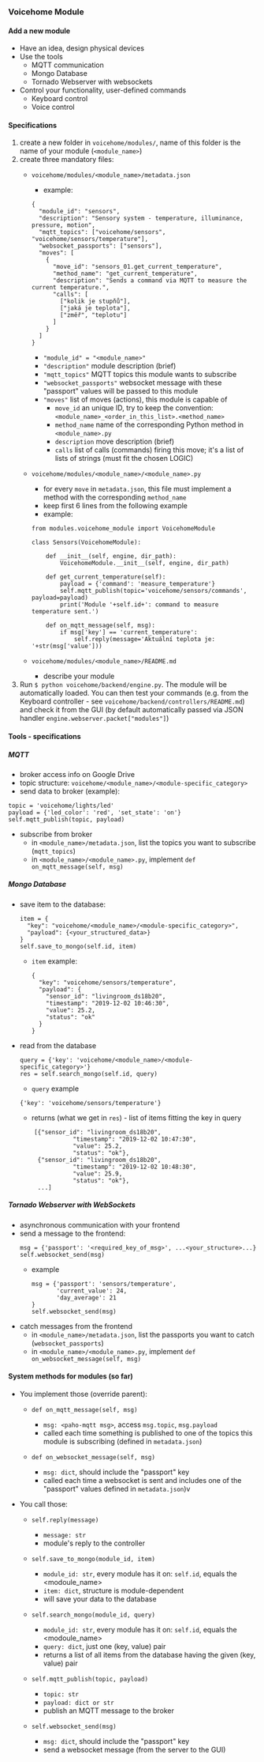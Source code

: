 ### Voicehome Module

#### Add a new module
* Have an idea, design physical devices
* Use the tools
    * MQTT communication
    * Mongo Database
    * Tornado Webserver with websockets
* Control your functionality, user-defined commands
    * Keyboard control
    * Voice control
    
#### Specifications
1. create a new folder in ```voicehome/modules/```, name of this folder is the name of your module (```<module_name>```)
2. create three mandatory files:
    * ```voicehome/modules/<module_name>/metadata.json```
        * example:
        ```
        {
          "module_id": "sensors",
          "description": "Sensory system - temperature, illuminance, pressure, motion",
          "mqtt_topics": ["voicehome/sensors", "voicehome/sensors/temperature"],
          "websocket_passports": ["sensors"],
          "moves": [
            {
              "move_id": "sensors_01.get_current_temperature",
              "method_name": "get_current_temperature",
              "description": "Sends a command via MQTT to measure the current temperature.",
              "calls": [
                ["kolik je stupňů"],
                ["jaká je teplota"],
                ["změř", "teplotu"]
              ]
            }
          ]
        }
        ```
        * ```"module_id" = "<module_name>"```
        * ```"description"``` module description (brief)
        * ```"mqtt_topics"``` MQTT topics this module wants to subscribe
        * ```"websocket_passports"``` websocket message with these "passport" values will be passed to this module
        * ```"moves"``` list of moves (actions), this module is capable of
            * ```move_id``` an unique ID, try to keep the convention: ```<module_name>_<order_in_this_list>.<method_name>```
            * ```method_name``` name of the corresponding Python method in ```<module_name>.py```
            * ```description``` move description (brief)
            * ```calls``` list of calls (commands) firing this move; it's a list of lists of strings (must fit the chosen LOGIC)
    * ```voicehome/modules/<module_name>/<module_name>.py```
        * for every ```move``` in ```metadata.json```, this file must implement a method with the corresponding ```method_name```
        * keep first 6 lines from the following example
        * example:
        ```
        from modules.voicehome_module import VoicehomeModule

        class Sensors(VoicehomeModule):
        
            def __init__(self, engine, dir_path):
                VoicehomeModule.__init__(self, engine, dir_path)
        
            def get_current_temperature(self):
                payload = {'command': 'measure_temperature'}
                self.mqtt_publish(topic='voicehome/sensors/commands', payload=payload)
                print('Module '+self.id+': command to measure temperature sent.')
        
            def on_mqtt_message(self, msg):
                if msg['key'] == 'current_temperature':
                    self.reply(message='Aktuální teplota je: '+str(msg['value']))
        ```
        
    * ```voicehome/modules/<module_name>/README.md```
        * describe your module
3. Run ```$ python voicehome/backend/engine.py```. The module will be automatically loaded. You can then test your commands (e.g. from the Keyboard controller - see ```voicehome/backend/controllers/README.md```) and check it from the GUI (by default automatically passed via JSON handler ```engine.webserver.packet["modules"]```)

#### Tools - specifications

##### MQTT
- broker access info on Google Drive
- topic structure: ```voicehome/<module_name>/<module-specific_category>```
- send data to broker (example):
```
topic = 'voicehome/lights/led'
payload = {'led_color': 'red', 'set_state': 'on'}
self.mqtt_publish(topic, payload)
```
- subscribe from broker
    - in ```<module_name>/metadata.json```, list the topics you want to subscribe (```mqtt_topics```)
    - in ```<module_name>/<module_name>.py```, implement ```def on_mqtt_message(self, msg)```

##### Mongo Database

- save item to the database:
    ```
    item = {
      "key": "voicehome/<module_name>/<module-specific_category>", 
      "payload": {<your_structured_data>}
    }
    self.save_to_mongo(self.id, item)
    ```
    - ```item``` example:
        ```
        {
          "key": "voicehome/sensors/temperature", 
          "payload": {
            "sensor_id": "livingroom_ds18b20",
            "timestamp": "2019-12-02 10:46:30",
            "value": 25.2,
            "status": "ok"
          }
        }
        ```             
- read from the database
    ```
    query = {'key': 'voicehome/<module_name>/<module-specific_category>'}
    res = self.search_mongo(self.id, query)
    ```
    - ```query``` example
    ```
    {'key': 'voicehome/sensors/temperature'}
    ```
    - returns (what we get in ```res```) - list of items fitting the key in query
    ```
        [{"sensor_id": "livingroom_ds18b20",
                   "timestamp": "2019-12-02 10:47:30",
                   "value": 25.2,
                   "status": "ok"},
         {"sensor_id": "livingroom_ds18b20",
                   "timestamp": "2019-12-02 10:48:30",
                   "value": 25.9,
                   "status": "ok"},
         ...]
    ```
  
##### Tornado Webserver with WebSockets
- asynchronous communication with your frontend
- send a message to the frontend:
    ```
    msg = {'passport': '<required_key_of_msg>', ...<your_structure>...}
    self.websocket_send(msg)
    ```
    - example
        ```
        msg = {'passport': 'sensors/temperature',
               'current_value': 24,
               'day_average': 21
        }
        self.websocket_send(msg)
        ```
- catch messages from the frontend
    - in ```<module_name>/metadata.json```, list the passports you want to catch (```websocket_passports```)
    - in ```<module_name>/<module_name>.py```, implement ```def on_websocket_message(self, msg)```
               
#### System methods for modules (so far)

* You implement those (override parent):
    - ```def on_mqtt_message(self, msg)```
        * ```msg: <paho-mqtt msg>```, access ```msg.topic```, ```msg.payload```
        * called each time something is published to one of the topics this module is subscribing (defined in ```metadata.json```)
    
    - ```def on_websocket_message(self, msg)```
        * ```msg: dict```, should include the "passport" key
        * called each time a websocket is sent and includes one of the "passport" values defined in ```metadata.json```)v

* You call those:
    - ```self.reply(message)```
        * ```message: str```
        * module's reply to the controller
    
    - ```self.save_to_mongo(module_id, item)```
        * ```module_id: str```, every module has it on: ```self.id```, equals the <modoule_name>
        * ```item: dict```, structure is module-dependent
        * will save your data to the database
    
    - ```self.search_mongo(module_id, query)```
        * ```module_id: str```, every module has it on: ```self.id```, equals the <modoule_name>
        * ```query: dict```, just one (key, value) pair
        * returns a list of all items from the database having the given (key, value) pair
        
    - ```self.mqtt_publish(topic, payload)```
        * ```topic: str```
        * ```payload: dict or str```
        * publish an MQTT message to the broker
        
    - ```self.websocket_send(msg)```
        * ```msg: dict```, should include the "passport" key
        * send a websocket message (from the server to the GUI)